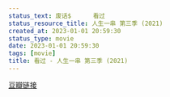```yaml
---
status_text: 废话$      看过
status_resource_title: 人生一串 第三季‎ (2021)
created_at: 2023-01-01 20:59:30
status_type: movie
date: 2023-01-01 20:59:30
tags: [movie]
title: 看过 - 人生一串 第三季‎ (2021)
---
```

[豆瓣链接](https://movie.douban.com/subject/35651082/)
